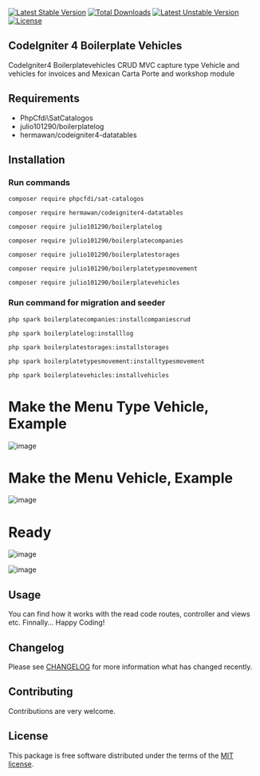 [![Latest Stable Version](https://poser.okvpn.org/julio101290/boilerplatevehicles/v/stable)](https://packagist.org/packages/julio101290/boilerplatevehicles) [![Total Downloads](https://poser.okvpn.org/julio101290/boilerplatevehicles/downloads)](https://packagist.org/packages/julio101290/boilerplatevehicles) [![Latest Unstable Version](https://poser.okvpn.org/julio101290/boilerplatevehicles/v/unstable)](https://packagist.org/packages/julio101290/boilerplatevehicles) [![License](https://poser.okvpn.org/julio101290/boilerplatevehicles/license)](https://packagist.org/packages/julio101290/boilerplatevehicles)

## CodeIgniter 4 Boilerplate Vehicles
CodeIgniter4 Boilerplatevehicles CRUD MVC capture type Vehicle and vehicles for invoices and Mexican Carta Porte and workshop module


## Requirements
* PhpCfdi\SatCatalogos
* julio101290/boilerplatelog
* hermawan/codeigniter4-datatables

## Installation

### Run commands
	
 	composer require phpcfdi/sat-catalogos

   	composer require hermawan/codeigniter4-datatables

    composer require julio101290/boilerplatelog

	composer require julio101290/boilerplatecompanies

  	composer require julio101290/boilerplatestorages

	composer require julio101290/boilerplatetypesmovement

 	composer require julio101290/boilerplatevehicles

### Run command for migration and seeder

	php spark boilerplatecompanies:installcompaniescrud

 	php spark boilerplatelog:installlog

  	php spark boilerplatestorages:installstorages

	php spark boilerplatetypesmovement:installtypesmovement

 	php spark boilerplatevehicles:installvehicles
	

# Make the Menu Type Vehicle, Example
![image](https://github.com/user-attachments/assets/f385bc9c-8408-40e6-a3dd-6bb333d42538)

# Make the Menu Vehicle, Example
![image](https://github.com/user-attachments/assets/fc973296-610e-427f-8af5-4c7c3b415fcb)


# Ready
![image](https://github.com/user-attachments/assets/6bc63453-fd53-4e3c-a5db-38368068572c)

![image](https://github.com/user-attachments/assets/c526ca56-742b-4e12-b4f5-e9bb04fe8a25)


Usage
-----
You can find how it works with the read code routes, controller and views etc. Finnally... Happy Coding!

Changelog
--------
Please see [CHANGELOG](CHANGELOG.md) for more information what has changed recently.

Contributing
------------
Contributions are very welcome.

License
-------

This package is free software distributed under the terms of the [MIT license](LICENSE.md).
